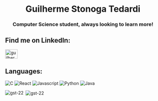 <h1 align="center">Guilherme Stonoga Tedardi</h1>
<h3 align="center">Computer Science student, always looking to learn more!</h3>



<p align="left">
<h2>Find me on LinkedIn:</h2>
<a href="https://linkedin.com/in/guilherme tedardi" target="blank"><img align="center" src="https://raw.githubusercontent.com/rahuldkjain/github-profile-readme-generator/master/src/images/icons/Social/linked-in-alt.svg" alt="guilherme tedardi" height="30" width="40" /></a>
</p>

<p align="left">
<h2>Languages:</h2>
  
![C](https://img.shields.io/badge/C-00599C?style=for-the-badge&logo=c&logoColor=white)
![React](https://img.shields.io/badge/React-61DAFB?style=for-the-badge&logo=react&logoColor=black)
![Javascript](https://img.shields.io/badge/JavaScript-323330?style=for-the-badge&logo=javascript&logoColor=F7DF1E)
![Python](https://img.shields.io/badge/Python-14354C?style=for-the-badge&logo=python&logoColor=white)
![Java](https://img.shields.io/badge/Java-ED8B00?style=for-the-badge&logo=java&logoColor=white)

<p><img align="left" src="https://github-readme-stats.vercel.app/api/top-langs?username=gst-22&show_icons=true&locale=en&layout=compact" alt="gst-22" /></p>

<p>&nbsp;<img align="center" src="https://github-readme-stats.vercel.app/api?username=gst-22&show_icons=true&locale=en" alt="gst-22" /></p>
